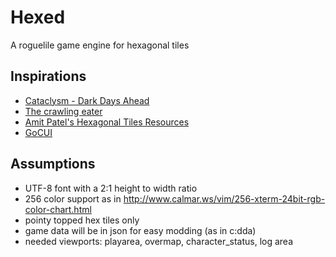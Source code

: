 Hexed
=====

A roguelile game engine for hexagonal tiles

Inspirations
------------
 * [Cataclysm - Dark Days Ahead](http://en.cataclysmdda.com/)
 * [The crawling eater](http://www.plomlompom.de/PlomRogue/)
 * [Amit Patel's Hexagonal Tiles Resources](http://www.redblobgames.com/grids/hexagons/)
 * [GoCUI](https://github.com/jroimartin/gocui/)

Assumptions
-----------
 * UTF-8 font with a 2:1 height to width ratio
 * 256 color support as in http://www.calmar.ws/vim/256-xterm-24bit-rgb-color-chart.html 
 * pointy topped hex tiles only
 * game data will be in json for easy modding (as in c:dda)
 * needed viewports: playarea, overmap, character_status, log area
